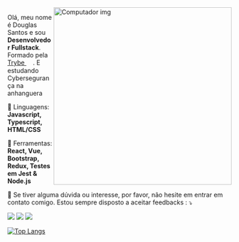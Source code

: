 <img src="https://raw.githubusercontent.com/MicaelliMedeiros/micaellimedeiros/master/image/computer-illustration.png" min-width="400px" max-width="400px" width="400px" align="right" alt="Computador img">

<p align="left"> 
  Olá, meu nome é Douglas Santos e sou <strong>Desenvolvedor Fullstack</strong>.<br>
  Formado pela 
  <a href="https://www.betrybe.com/" alt="Trybe"> Trybe
  <img 
  width="15px"
  style="vertical-align: middle; border-radius="10";
  src="https://blog.betrybe.com/wp-content/uploads/2021/11/51808343.png"/></a>.
   E estudando Cybersegurança na anhanguera
</p>

<p align="left">
  🦄 Linguagens: <strong>Javascript, Typescript, HTML/CSS </strong>
</p>

<p align="left">
  💼 Ferramentas: <strong>React, Vue, Bootstrap, Redux, Testes em Jest & Node.js</strong>
</p>

<p align="left">
  💌 Se tiver alguma dúvida ou interesse, por favor, não hesite em entrar em contato comigo. Estou sempre disposto a aceitar feedbacks : ⤵️
</p>

<p align="left">
  <a href="mailto:ds4208151@gmail.com" alt="Gmail">
  <img src="https://img.shields.io/badge/-Gmail-FF0000?style=flat-square&labelColor=FF0000&logo=gmail&logoColor=white&link=ds4208151@gmail.com" /></a>

  <a href="https://www.linkedin.com/in/doug-santos/" alt="Linkedin">
  <img src="https://img.shields.io/badge/-Linkedin-0e76a8?style=flat-square&logo=Linkedin&logoColor=white&link=https://www.linkedin.com/in/doug-santos/" /></a>

  <a href="https://wa.me/5538999944663" alt="WhatsApp">
  <img src="https://img.shields.io/badge/-WhatsApp-25d366?style=flat-square&labelColor=25d366&logo=whatsapp&logoColor=white&link=https://wa.me/5538999944663"/></a>

[![Top Langs](https://github-readme-stats.vercel.app/api/top-langs/?username=DougSaint&layout=compact&theme=onedark)](https://github.com/DougSaint)
 
